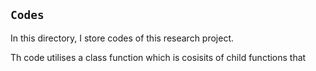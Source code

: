 ## `Codes`
In this directory, I store codes of this research project. 

Th code utilises a class function which is cosisits of child functions that 
